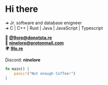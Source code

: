 # Hi there

➔ Jr. software and database enigneer  
➔ C | C++ | Rust | Java | JavaScript | Typescript  

🐘 **[@9ore@donotsta.re](https://donotsta.re/9lore)**  
📧 **[ninelore@protonmail.com](mailto:ninelore@prptonmail.com)**  
🌍 **[9lo.re](hhtps://9lo.re)**  

Discord: **ninelore**

```rs
fn main() {
    panic!("Not enough Coffee!")
}
```
